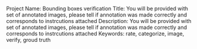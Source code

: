 Project Name: Bounding boxes verification
Title: You will be provided with set of annotated images, please tell if annotation was made correctly and corresponds to instrcutions attached
Description: You will be provided with set of annotated images, please tell if annotation was made correctly and corresponds to instrcutions attached
Keywords: rate, categorize, image, verify, groud truth



